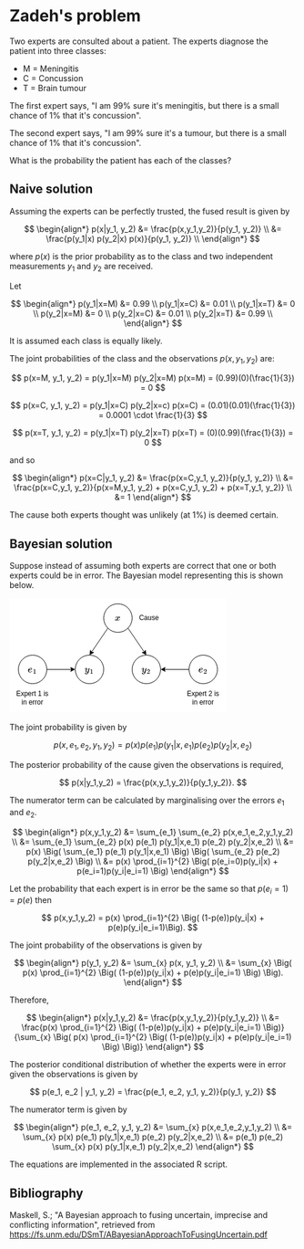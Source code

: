 # Zadeh's problem

Two experts are consulted about a patient. The experts diagnose the patient into three classes:

* M = Meningitis
* C = Concussion
* T = Brain tumour

The first expert says, "I am 99% sure it's meningitis, but there is a small chance of 1% that it's concussion".

The second expert says, "I am 99% sure it's a tumour, but there is a small chance of 1% that it's concussion".

What is the probability the patient has each of the classes?

## Naive solution

Assuming the experts can be perfectly trusted, the fused result is given by

$$
\begin{align*}
p(x|y_1, y_2) &= \frac{p(x,y_1,y_2)}{p(y_1, y_2)} \\
    &= \frac{p(y_1|x) p(y_2|x) p(x)}{p(y_1, y_2)} \\
\end{align*}
$$

where $p(x)$ is the prior probability as to the class and two independent measurements $y_1$ and $y_2$ are received.

Let

$$
\begin{align*}
p(y_1|x=M) &= 0.99 \\
p(y_1|x=C) &= 0.01 \\
p(y_1|x=T) &= 0 \\
p(y_2|x=M) &= 0 \\
p(y_2|x=C) &= 0.01 \\
p(y_2|x=T) &= 0.99 \\
\end{align*}
$$

It is assumed each class is equally likely.

The joint probabilities of the class and the observations $p(x,y_1,y_2)$ are:

$$
p(x=M, y_1, y_2) = p(y_1|x=M) p(y_2|x=M) p(x=M) = (0.99)(0)(\frac{1}{3}) = 0
$$

$$
p(x=C, y_1, y_2) = p(y_1|x=C) p(y_2|x=c) p(x=C) = (0.01)(0.01)(\frac{1}{3}) = 0.0001 \cdot \frac{1}{3}
$$

$$
p(x=T, y_1, y_2) = p(y_1|x=T) p(y_2|x=T) p(x=T) = (0)(0.99)(\frac{1}{3}) = 0
$$

and so

$$
\begin{align*}
p(x=C|y_1, y_2) &= \frac{p(x=C,y_1, y_2)}{p(y_1, y_2)} \\
    &= \frac{p(x=C,y_1, y_2)}{p(x=M,y_1, y_2) + p(x=C,y_1, y_2) + p(x=T,y_1, y_2)} \\
    &= 1
\end{align*}
$$

The cause both experts thought was unlikely (at 1%) is deemed certain.

## Bayesian solution

Suppose instead of assuming both experts are correct that one or both experts could be in error. The Bayesian model representing this is shown below.

![Bayesian model](./model.png)

The joint probability is given by

$$
p(x,e_1,e_2,y_1,y_2) = p(x) p(e_1) p(y_1|x,e_1) p(e_2) p(y_2|x,e_2)
$$

The posterior probability of the cause given the observations is required,

$$
p(x|y_1,y_2) = \frac{p(x,y_1,y_2)}{p(y_1,y_2)}.
$$

The numerator term can be calculated by marginalising over the errors $e_1$ and $e_2$.

$$
\begin{align*}
p(x,y_1,y_2) &= \sum_{e_1} \sum_{e_2} p(x,e_1,e_2,y_1,y_2) \\
    &= \sum_{e_1} \sum_{e_2} p(x) p(e_1) p(y_1|x,e_1) p(e_2) p(y_2|x,e_2) \\
    &= p(x) \Big( \sum_{e_1} p(e_1) p(y_1|x,e_1) \Big) \Big( \sum_{e_2} p(e_2) p(y_2|x,e_2) \Big) \\
    &= p(x) \prod_{i=1}^{2} \Big( p(e_i=0)p(y_i|x) + p(e_i=1)p(y_i|e_i=1) \Big)
\end{align*}
$$

Let the probability that each expert is in error be the same so that $p(e_i = 1) = p(e)$ then

$$
p(x,y_1,y_2) = p(x) \prod_{i=1}^{2} \Big( (1-p(e))p(y_i|x) + p(e)p(y_i|e_i=1)\Big).
$$

The joint probability of the observations is given by

$$
\begin{align*}
p(y_1, y_2) &= \sum_{x} p(x, y_1, y_2) \\
  &= \sum_{x} \Big( p(x) \prod_{i=1}^{2} \Big( (1-p(e))p(y_i|x) + p(e)p(y_i|e_i=1) \Big) \Big).
\end{align*}
$$

Therefore, 

$$
\begin{align*}
p(x|y_1,y_2) &= \frac{p(x,y_1,y_2)}{p(y_1,y_2)} \\
  &= \frac{p(x) \prod_{i=1}^{2} \Big( (1-p(e))p(y_i|x) + p(e)p(y_i|e_i=1) \Big)}{\sum_{x} \Big( p(x) \prod_{i=1}^{2} \Big( (1-p(e))p(y_i|x) + p(e)p(y_i|e_i=1) \Big) \Big)}
\end{align*}
$$

The posterior conditional distribution of whether the experts were in error given the observations is given by

$$
p(e_1, e_2 | y_1, y_2) = \frac{p(e_1, e_2, y_1, y_2)}{p(y_1, y_2)}
$$

The numerator term is given by

$$
\begin{align*}
p(e_1, e_2, y_1, y_2) &= \sum_{x} p(x,e_1,e_2,y_1,y_2) \\
  &= \sum_{x} p(x) p(e_1) p(y_1|x,e_1) p(e_2) p(y_2|x,e_2) \\
  &= p(e_1) p(e_2) \sum_{x} p(x) p(y_1|x,e_1) p(y_2|x,e_2)
\end{align*}
$$

The equations are implemented in the associated R script.

## Bibliography

Maskell, S.; "A Bayesian approach to fusing uncertain, imprecise
and conflicting information", retrieved from https://fs.unm.edu/DSmT/ABayesianApproachToFusingUncertain.pdf

